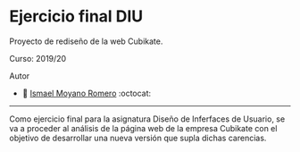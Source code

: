 # Ejercicio final DIU
Proyecto de rediseño de la web Cubikate.

Curso: 2019/20 

Autor
 * :bust_in_silhouette:   [Ismael Moyano Romero](https://github.com/Leamsy)     :octocat:     

----- 

Como ejercicio final para la asignatura Diseño de Inferfaces de Usuario, se va a proceder al análisis de la página web de la empresa Cubikate con el objetivo de desarrollar una nueva versión que supla dichas carencias.

